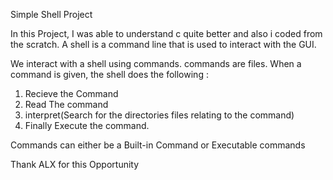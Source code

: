 Simple Shell Project

In this Project, I was able to understand c quite better and also i coded from the scratch.
A shell is a command line that is used to interact with the GUI.

We interact with a shell using commands.
 commands are files.
When a command is given, the  shell does the following :
1. Recieve the Command
2. Read The command
3. interpret(Search for the directories files relating to the command)
4. Finally Execute the command.

Commands can either be a Built-in Command or Executable commands

Thank ALX for this Opportunity

